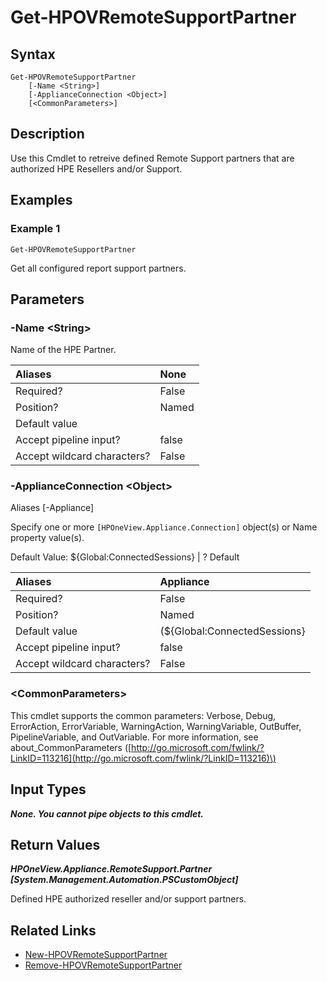 ﻿---
description: 
---

# Get-HPOVRemoteSupportPartner

## Syntax

```text
Get-HPOVRemoteSupportPartner
    [-Name <String>]
    [-ApplianceConnection <Object>]
    [<CommonParameters>]
```

## Description

Use this Cmdlet to retreive defined Remote Support partners that are authorized HPE Resellers and/or Support.
## Examples

###  Example 1 

```text
Get-HPOVRemoteSupportPartner

```

Get all configured report support partners.

## Parameters

### -Name &lt;String&gt;

Name of the HPE Partner.

| Aliases | None |
| :--- | :--- |
| Required? | False |
| Position? | Named |
| Default value |  |
| Accept pipeline input? | false |
| Accept wildcard characters? | False |

### -ApplianceConnection &lt;Object&gt;

Aliases [-Appliance]

Specify one or more `[HPOneView.Appliance.Connection]` object(s) or Name property value(s).

Default Value: ${Global:ConnectedSessions} | ? Default

| Aliases | Appliance |
| :--- | :--- |
| Required? | False |
| Position? | Named |
| Default value | (${Global:ConnectedSessions} | ? Default) |
| Accept pipeline input? | false |
| Accept wildcard characters? | False |

### &lt;CommonParameters&gt;

This cmdlet supports the common parameters: Verbose, Debug, ErrorAction, ErrorVariable, WarningAction, WarningVariable, OutBuffer, PipelineVariable, and OutVariable. For more information, see about\_CommonParameters \([http://go.microsoft.com/fwlink/?LinkID=113216](http://go.microsoft.com/fwlink/?LinkID=113216)\)

## Input Types

_**None.  You cannot pipe objects to this cmdlet.**_



## Return Values

_**HPOneView.Appliance.RemoteSupport.Partner [System.Management.Automation.PSCustomObject]**_

Defined HPE authorized reseller and/or support partners.


## Related Links

* [New-HPOVRemoteSupportPartner](new-hpovremotesupportpartner.md)
* [Remove-HPOVRemoteSupportPartner](remove-hpovremotesupportpartner.md)
